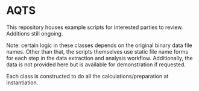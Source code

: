 # AQTS

This repository houses example scripts for interested parties to review. Additions still ongoing. 

Note: certain logic in these classes depends on the original binary data file names. Other than that, the scripts themselves use static file name forms for each step in the data extraction and analysis workflow. Additionally, the data is not provided here but is available for demonstration if requested. 

Each class is constructed to do all the calculations/preparation at instantiation. 
